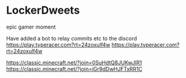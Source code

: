 # LockerDweets
epic gamer moment

Have added a bot to relay commits etc to the discord
https://play.typeracer.com?rt=24zoxulf4w
https://play.typeracer.com?rt=24zoxulf4w

https://classic.minecraft.net/?join=0SuHdtQ8JUKwJIR1
https://classic.minecraft.net/?join=iGr9dDwHJFTxRR1C
